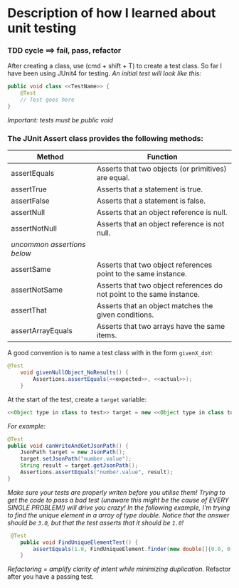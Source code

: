 # Description of how I learned about unit testing
### TDD cycle           ==> fail, pass, refactor

After creating a class, use (cmd + shift + T) to create a test class. So far I have been using JUnit4 for testing.
*An initial test will look like this:*
```java
public void class <<TestName>> {
    @Test
    // Test goes here
}
```

*Important: tests must be public void*

### The JUnit Assert class provides the following methods:
| Method            | Function                                                              |
|-------------------|-----------------------------------------------------------------------|
| assertEquals      | Asserts that two objects (or primitives) are equal.                   |
| assertTrue        | Asserts that a statement is true.                                     |
| assertFalse       | Asserts that a statement is false.                                    |
| assertNull        | Asserts that an object reference is null.                             |
| assertNotNull     | Asserts that an object reference is not null.                         |
|  *uncommon assertions below*                                                              |
| assertSame        | Asserts that two object references point to the same instance.        |
| assertNotSame     | Asserts that two object references do not point to the same instance. |
| assertThat        | Asserts that an object matches the given conditions.                  |
| assertArrayEquals | Asserts that two arrays have the same items.                          |


A good convention is to name a test class with in the form `givenX_doY`:
```java
@Test
    void givenNullObject_NoResults() {
        Assertions.assertEquals(<<expected>>, <<actual>>);
    }
```

At the start of the test, create a `target` variable:
```java
<<Object type in class to test>> target = new <<Object type in class to test>>();
```
*For example:*
```java
@Test
public void canWriteAndGetJsonPath() {
    JsonPath target = new JsonPath();
    target.setJsonPath("number.value");
    String result = target.getJsonPath();
    Assertions.assertEquals("number.value", result);
}
```

*Make sure your tests are properly writen before you utilise them!
Trying to get the code to pass a bad test (unaware this might be the cause of EVERY SINGLE PROBLEM!) will drive you crazy!
In the following example, I'm trying to find the unique element in a array of type double. Notice that the answer should be `3.0`, but that the test asserts that it should be `1.0`!*
```java
 @Test
    public void FindUniqueElementTest() {
        assertEquals(1.0, FindUniqueElement.finder(new double[]{0.0, 0.0, 3.0, 0.0}), 0.0000000000001 );
    }
```

*Refactoring = amplify clarity of intent while minimizing duplication.*
Refactor after you have a passing test.
